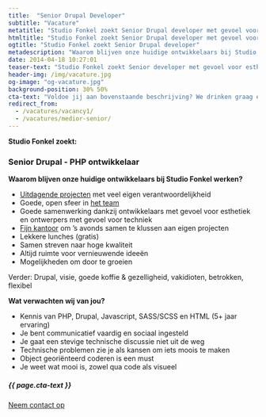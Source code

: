 ```yaml
---
title:  "Senior Drupal Developer"
subtitle: "Vacature"
metatitle: "Studio Fonkel zoekt Senior Drupal developer met gevoel voor esthetiek"
htmltitle: "Studio Fonkel zoekt Senior Drupal developer met gevoel voor esthetiek"
ogtitle: "Studio Fonkel zoekt Senior Drupal developer"
metadescription: "Waarom blijven onze huidige ontwikkelaars bij Studio Fonkel werken? En waarom zou jij bij ons moeten solliciteren?"
date: 2014-04-18 10:27:01
teaser-text: "Studio Fonkel zoekt Senior developer met gevoel voor esthetiek"
header-img: /img/vacature.jpg
og-image: "og-vacature.jpg"
background-position: 30% 50%
cta-text: "Voldoe jij aan bovenstaande beschrijving? We drinken graag een kop koffie met je!"
redirect_from:
  - /vacatures/vacancy1/
  - /vacatures/medior-senior/
---
```

__Studio Fonkel zoekt:__

### Senior Drupal - PHP ontwikkelaar

__Waarom blijven onze huidige ontwikkelaars bij Studio Fonkel werken?__

* <a href="/cases">Uitdagende projecten</a> met veel eigen verantwoordelijkheid
* Goede, open sfeer in <a href="/over-ons">het team</a>
* Goede samenwerking dankzij ontwikkelaars met gevoel voor esthetiek en ontwerpers met gevoel voor techniek
* <a href="/verhuizing">Fijn kantoor</a> om ’s avonds samen te klussen aan eigen projecten
* Lekkere lunches (gratis)
* Samen streven naar hoge kwaliteit
* Altijd ruimte voor vernieuwende ideeën
* Mogelijkheden om door te groeien

Verder: Drupal, visie, goede koffie & gezelligheid, vakidioten, betrokken, flexibel

__Wat verwachten wij van jou?__

* Kennis van PHP, Drupal, Javascript, SASS/SCSS en HTML (5+ jaar ervaring)
* Je bent communicatief vaardig en sociaal ingesteld
* Je gaat een stevige technische discussie niet uit de weg
* Technische problemen zie je als kansen om iets moois te maken
* Object georiënteerd coderen is een must
* Je weet wat mooi is, zowel qua code als visueel

<div class="call-to-action">
  <h5 class="cta-text">{{ page.cta-text }}</h5>
  <div class="number"><a href="/contact">Neem contact op</a></div>
</div>
